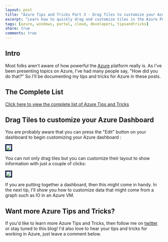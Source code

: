 ```yaml
---
layout: post
title: "Azure Tips and Tricks Part 3 - Drag Tiles to customize your Azure Dashboard"
excerpt: "Learn how to quickly drag and customize tiles in the Azure Portal"
tags: [azure, windows, portal, cloud, developers, tipsandtricks]
share: true
comments: true
---
```


## Intro

Most folks aren't aware of how powerful the [Azure](http://www.azure.com) platform really is. As I've been presenting topics on Azure, I've had many people say, "How did you do that?" So I'll be documenting my tips and tricks for Azure in these posts.

## The Complete List

[Click here to view the complete list of Azure Tips and Tricks ](http://michaelcrump.net/azure-tips-and-tricks-complete-list/)

## Drag Tiles to customize your Azure Dashboard

You are probably aware that you can press the "Edit" button on your dashboard to begin customizing your Azure dashboard :

<img style="border:3px solid #021a40" src="http://michaelcrump.net/files/azurecustomizetiles.png">

You can not only drag tiles but you can customize their layout to show information with just a couple of clicks:

<img style="border:3px solid #021a40" src="http://michaelcrump.net/files/azuretip3.gif">

If you are putting together a dashboard, then this might come in handy. In the next tip, I'll show you how to customize data that might come from a graph such as IO in an Azure VM. 

## Want more Azure Tips and Tricks?

If you'd like to learn more Azure Tips and Tricks, then follow me on [twitter](http://twitter.com/mbcrump) or stay tuned to this blog! I'd also love to hear your tips and tricks for working in Azure, just leave a comment below. 